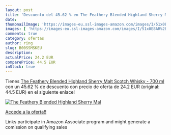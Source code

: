 ```yaml
---
layout: post
title: 'Descuento del 45.62 % en The Feathery Blended Highland Sherry Mal'
date: 
thumbnailImage: 'https://images-eu.ssl-images-amazon.com/images/I/51x0E8AR%2BQL._SL200_.jpg'
images: [ 'https://images-eu.ssl-images-amazon.com/images/I/51x0E8AR%2BQL._SL200_.jpg' ]
comments: true
category: ofertas
author: ring
slug: B00SSMSKEU
description:
actualPrice: 24.2 EUR
comparePrice: 44.5 EUR
inStock: true
---
```


Tienes [The Feathery Blended Highland Sherry Malt Scotch Whisky - 700 ml](https://www.amazon.es/dp/B00SSMSKEU/?tag=tolees-21) con un 45.62 % de descuento con precio de oferta de 24.2 EUR (original: 44.5 EUR) en el siguiente enlace!

[![The Feathery Blended Highland Sherry Mal](https://images-eu.ssl-images-amazon.com/images/I/51x0E8AR%2BQL._SL200_.jpg)](https://www.amazon.es/dp/B00SSMSKEU/?tag=tolees-21)

[Accede a la oferta!!](https://www.amazon.es/dp/B00SSMSKEU/?tag=tolees-21)

Links participate in Amazon Associate program and might generate a comission on qualifying sales


